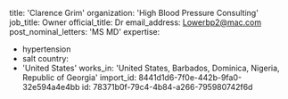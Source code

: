 title: 'Clarence Grim'
organization: 'High Blood Pressure Consulting'
job_title: Owner
official_title: Dr
email_address: Lowerbp2@mac.com
post_nominal_letters: 'MS MD'
expertise:
  - hypertension
  - salt
country:
  - 'United States'
works_in: 'United States, Barbados, Dominica, Nigeria, Republic of Georgia'
import_id: 8441d1d6-7f0e-442b-9fa0-32e594a4e4bb
id: 78371b0f-79c4-4b84-a266-795980742f6d
